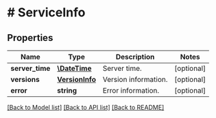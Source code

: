 # # ServiceInfo

## Properties

Name | Type | Description | Notes
------------ | ------------- | ------------- | -------------
**server_time** | [**\DateTime**](\DateTime.md) | Server time. | [optional] 
**versions** | [**VersionInfo**](VersionInfo.md) | Version information. | [optional] 
**error** | **string** | Error information. | [optional] 

[[Back to Model list]](../../README.md#documentation-for-models) [[Back to API list]](../../README.md#documentation-for-api-endpoints) [[Back to README]](../../README.md)


